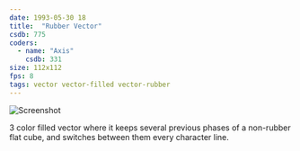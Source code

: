 ```yaml
---
date: 1993-05-30 18
title:  "Rubber Vector"
csdb: 775
coders:
  - name: "Axis"
    csdb: 331
size: 112x112
fps: 8
tags: vector vector-filled vector-rubber
---
```

![Screenshot](/c64wrd/oxyron/comalight10/rubber-vector.png)

3 color filled vector where it keeps several previous phases of a non-rubber flat cube, and switches between them every character line.

<!--more-->
